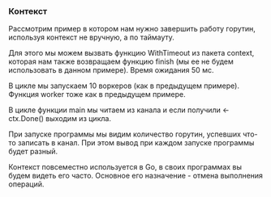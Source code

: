 ### Контекст

Рассмотрим пример в котором нам нужно завершить работу горутин, используя контекст не вручную, а по таймауту.

Для этого мы можем вызвать функцию WithTimeout из пакета context, которая нам также возвращаем функцию finish (мы ее не будем использовать в данном примере). Время ожидания 50 мс.

В цикле мы запускаем 10 воркеров (как в предыдущем примере). Функция worker тоже как в предыдущем примере.

В цикле функции main мы читаем из канала и если получили <-ctx.Done() выходим из цикла.

При запуске программы мы видим количество горутин, успевших что-то записать в канал. При этом вывод при каждом запуске программы будет разный.

Контекст повсеместно используется в Go, в своих программах вы будем видеть его часто. Основное его назначение - отмена выполнения операций.